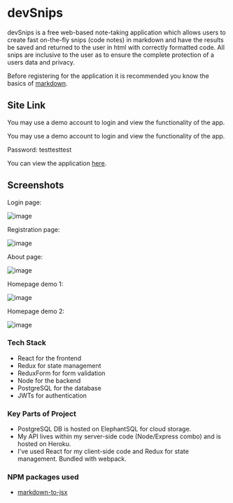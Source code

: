 # devSnips

devSnips is a free web-based note-taking application which allows users to create fast on-the-fly snips (code notes) in markdown and have the results be saved and returned to the user in html with correctly formatted code. All snips are inclusive to the user as to ensure the complete protection of a users data and privacy. 

Before registering for the application it is recommended you know the basics of [markdown](https://guides.github.com/features/mastering-markdown/).

## Site Link
You may use a demo account to login and view the functionality of the app.  

You may use a demo account to login and view the functionality of the app.  

Password: testtesttest    

You can view the application [here](https://devSnips.netlify.com/).

## Screenshots
Login page:  

![image](https://vwho9g.by.files.1drv.com/y4mMV17MEzJscGboy-5Hzd8fx57kwxBHZpsk1kToxstsx1qCWjpoPVdXgEZrXLRWB6ceK5V9VS1o8DHqp6wf-lIdBYq_c7uyclV1Xvm2U8WkQBBBb4IXwF3QmMPAPF1bvr0nrVV2HYleCohfyENUJ8f-VyB9BG5Hvdj36xS8EKVfrGoTHjyqARv4PiBndgOd_YUNaxY9K-DGP1ca-3szgc4eg?width=660&height=351&cropmode=none)  

Registration page:  

![image](https://vgho9g.by.files.1drv.com/y4mCrMgkBzGCfGCGiTi1CjefcEDHhBntXQGmGOSqDdHGVQqCQHbOOVljYnssD2TRfUdghkxe95Z0Cnxm1xNcgn_8KOmH24p_7lXy5lKVzNeY3YqVRmMYT9WZqEObf8avct5PaNenXaKKg6egium0QOUHMRFXmpk4bVvfcQYDXsZw2rJHLquhm5Mrm0XOE26_th4MugFZaG_Bq0OwcxFstW3BQ?width=660&height=351&cropmode=none)

About page:  

![image](https://u2ho9g.by.files.1drv.com/y4m9d_d8_geL5s28aWeT-ddcz-uH5bhG2dqbwoBwfmSxEjw7esS0n5bVSGIiLsnxb9-3cKavvA3vR-mCxp2Zwv5eALN9KT0Ro56wY0qgz6_IXEiBzLmRvpHr1-B-9yrYJyoGVvOLgNVHIAxzRv0eVuaZe4-Bv0RP3bpUM4Wv7_R7nin3nKMxhqsVWqOTc-8jubm7ABzfz2qeZR2Mpw-p7fp0w?width=660&height=351&cropmode=none)  

Homepage demo 1:  

![image](https://uwho9g.by.files.1drv.com/y4mloXNuTqSsyl8UtZiTS6_fAaydklZKuwoIruv1JOMxudHG-1A9RKVbRcsPQPsKtvcqHpnUPpATh8A-ftEGppqifDPVkYA0yt2QHKeoWKBOHZJva-GN8t4hVDOh5cmJ1LAzv-8S-3jBotSPXJMgGUWo-J3QPmIe45GlQsjWiOe0frvPSnYBkyqMpvuYY-kZzwYzX8UIo347vYHbuAYMfIxzg?width=660&height=351&cropmode=none)  

Homepage demo 2:  

![image](https://vmho9g.by.files.1drv.com/y4m_jSq9xjayrMKsZYuRj8gm-1Sg1ih1djo6VfppHz8T3V1J_zPfBeSaC4VyfCHppy9B-SfigjWnI9vaG5DsCHiITDeyl9VlDx4NGfIszbZv_-iLpmRXeVoWUDOXuwuiK2uE3LV78L5AFdJCPqrwgzep19bjzJAOOKHfQi28FCajQTncBHttppBUg7McCEJd6zoNCuBIzUwKXO0BFWEpClOoA?width=660&height=351&cropmode=none)  

### Tech Stack
* React for the frontend
* Redux for state management
* ReduxForm for form validation
* Node for the backend
* PostgreSQL for the database
* JWTs for authentication

### Key Parts of Project
* PostgreSQL DB is hosted on ElephantSQL for cloud storage.
* My API lives within my server-side code (Node/Express combo) and is hosted on Heroku.
* I've used React for my client-side code and Redux for state management. Bundled with webpack.

### NPM packages used
* [markdown-to-jsx](https://github.com/probablyup/markdown-to-jsx)
